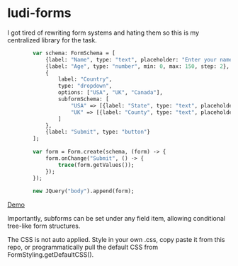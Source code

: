 # ludi-forms

I got tired of rewriting form systems and hating them so this is my centralized library for the task.

```haxe
        var schema: FormSchema = [
            {label: "Name", type: "text", placeholder: "Enter your name"},
            {label: "Age", type: "number", min: 0, max: 150, step: 2},
            {
                label: "Country", 
                type: "dropdown", 
                options: ["USA", "UK", "Canada"],
                subformSchema: [
                    "USA" => [{label: "State", type: "text", placeholder: "Enter your state"}],
                    "UK" => [{label: "County", type: "text", placeholder: "Enter your county"}]
                ]
            },
            {label: "Submit", type: "button"}
        ];
        
        var form = Form.create(schema, (form) -> {
            form.onChange("Submit", () -> {
                trace(form.getValues());
            });
        });
        
        new JQuery("body").append(form);
```

[Demo](https://c-g-dev.github.io/ludi-forms/bin/index.html)

Importantly, subforms can be set under any field item, allowing conditional tree-like form structures. 

The CSS is not auto applied. Style in your own .css, copy paste it from this repo, or programmatically pull the default CSS from FormStyling.getDefaultCSS().
